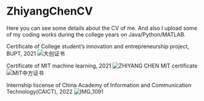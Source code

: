 # ZhiyangChenCV
Here you can see some details about the CV of me.
And also I upload some of my coding works during the college years on Java/Python/MATLAB.

Certificate of College student’s innovation and entrepreneurship project, BUPT, 2021
![大创证书](https://user-images.githubusercontent.com/58174623/140874854-b5ef2415-a008-4037-b392-549b7edccead.jpg)

Certificate of MIT machine learning, 2021
![ZHIYANG CHEN MIT certificate](https://user-images.githubusercontent.com/58174623/140875210-e4b1b1a5-e767-49f1-a596-afbdc479d54e.png)
![MIT中方证书](https://user-images.githubusercontent.com/58174623/145195924-fe760a9b-b64d-4dd8-82ec-6a2d5dc8b281.jpg)

Internship liscense of China Academy of Information and Communication Technology(CAICT), 2022
![IMG_1091](https://user-images.githubusercontent.com/58174623/158053697-b73db9b0-01e9-479e-856a-f1cb8bc3b024.JPG)
